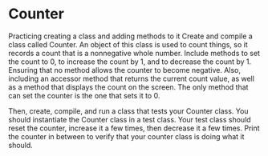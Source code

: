 # Counter
Practicing creating a class and adding methods to it
Create and compile a class called Counter.  An object of this class is used to count things, so it records a count that is a nonnegative whole number.  Include methods to set the count to 0, to increase the count by 1, and to decrease the count by 1. Ensuring that no method allows the counter to become negative.  Also, including an accessor method that returns the current count value, as well as a method that displays the count on the screen. The only method that can set the counter is the one that sets it to 0.  

Then, create, compile, and run a class that tests your Counter class.  You should instantiate the Counter class in a test class.  Your test class should reset the counter, increase it a few times, then decrease it a few times.  Print the counter in between to verify that your counter class is doing what it should.
